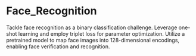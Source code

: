 # Face_Recognition
Tackle face recognition as a binary classification challenge. Leverage one-shot learning and employ triplet loss for parameter optimization. Utilize a pretrained model to map face images into 128-dimensional encodings, enabling face verification and recognition.
